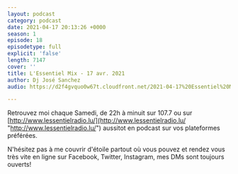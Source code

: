 ```yaml
---
layout: podcast
category: podcast
date: 2021-04-17 20:13:26 +0000
season: 1
episode: 18
episodetype: full
explicit: 'false'
length: 7147
cover: ''
title: L'Essentiel Mix - 17 avr. 2021
author: Dj José Sanchez
audio: https://d2f4gvquo0w67t.cloudfront.net/2021-04-17%20Essentiel%20Mix.mp3

---
```

Retrouvez moi chaque Samedi, de 22h à minuit sur 107.7 ou sur [http://www.lessentielradio.lu/](http://www.lessentielradio.lu/ "http://www.lessentielradio.lu/") aussitot en podcast sur vos plateformes préférées.

N'hésitez pas à me couvrir d'étoile partout où vous pouvez et rendez vous très vite en ligne sur Facebook, Twitter, Instagram, mes DMs sont toujours ouverts!